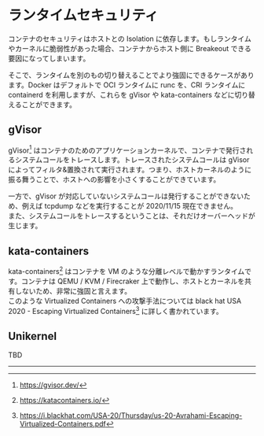 # ランタイムセキュリティ

コンテナのセキュリティはホストとの Isolation に依存します。もしランタイムやカーネルに脆弱性があった場合、コンテナからホスト側に Breakeout できる要因になってしまいます。  

そこで、ランタイムを別のもの切り替えることでより強固にできるケースがあります。Docker はデフォルトで OCI ランタイムに runc を、CRI ランタイムに containerd を利用しますが、これらを gVisor や kata-containers などに切り替えることができます。

## gVisor

gVisor[^1] はコンテナのためのアプリケーションカーネルで、コンテナで発行されるシステムコールをトレースします。トレースされたシステムコールは gVisor によってフィルタ&置換されて実行されます。つまり、ホストカーネルのように振る舞うことで、ホストへの影響を小さくすることができています。  

一方で、gVisor が対応していないシステムコールは発行することができないため、例えば tcpdump などを実行することが 2020/11/15 現在できません。  
また、システムコールをトレースするということは、それだけオーバーヘッドが生じます。

## kata-containers

kata-containers[^2] はコンテナを VM のような分離レベルで動かすランタイムです。コンテナは QEMU / KVM / Firecraker 上で動作し、ホストとカーネルを共有しないため、非常に強固と言えます。  
このような Virtualized Containers への攻撃手法については black hat USA 2020 - Escaping Virtualized Containers[^3] に詳しく書かれています。

## Unikernel

TBD

---

[^1]: https://gvisor.dev/
[^2]: https://katacontainers.io/
[^3]: https://i.blackhat.com/USA-20/Thursday/us-20-Avrahami-Escaping-Virtualized-Containers.pdf
